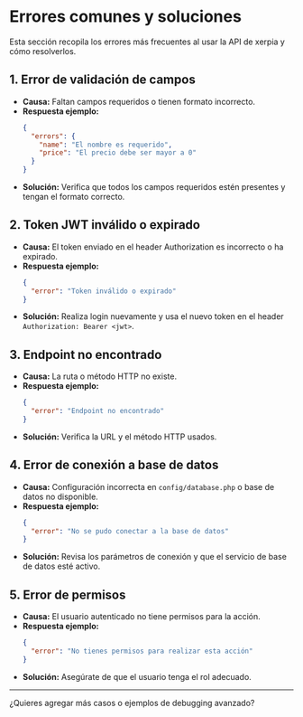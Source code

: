 # Errores comunes y soluciones

Esta sección recopila los errores más frecuentes al usar la API de xerpia y cómo resolverlos.

## 1. Error de validación de campos
- **Causa:** Faltan campos requeridos o tienen formato incorrecto.
- **Respuesta ejemplo:**
  ```json
  {
    "errors": {
      "name": "El nombre es requerido",
      "price": "El precio debe ser mayor a 0"
    }
  }
  ```
- **Solución:** Verifica que todos los campos requeridos estén presentes y tengan el formato correcto.

## 2. Token JWT inválido o expirado
- **Causa:** El token enviado en el header Authorization es incorrecto o ha expirado.
- **Respuesta ejemplo:**
  ```json
  {
    "error": "Token inválido o expirado"
  }
  ```
- **Solución:** Realiza login nuevamente y usa el nuevo token en el header `Authorization: Bearer <jwt>`.

## 3. Endpoint no encontrado
- **Causa:** La ruta o método HTTP no existe.
- **Respuesta ejemplo:**
  ```json
  {
    "error": "Endpoint no encontrado"
  }
  ```
- **Solución:** Verifica la URL y el método HTTP usados.

## 4. Error de conexión a base de datos
- **Causa:** Configuración incorrecta en `config/database.php` o base de datos no disponible.
- **Respuesta ejemplo:**
  ```json
  {
    "error": "No se pudo conectar a la base de datos"
  }
  ```
- **Solución:** Revisa los parámetros de conexión y que el servicio de base de datos esté activo.

## 5. Error de permisos
- **Causa:** El usuario autenticado no tiene permisos para la acción.
- **Respuesta ejemplo:**
  ```json
  {
    "error": "No tienes permisos para realizar esta acción"
  }
  ```
- **Solución:** Asegúrate de que el usuario tenga el rol adecuado.

---

¿Quieres agregar más casos o ejemplos de debugging avanzado?
